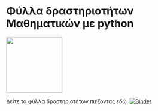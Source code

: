 
# Φύλλα δραστηριοτήτων Μαθηματικών με python

<img src="https://www.python.org/static/community_logos/python-logo-master-v3-TM.png" width="150">

Δείτε τα φύλλα δραστηριοτήτων πιέζοντας εδώ: [![Binder](https://mybinder.org/badge_logo.svg)](https://mybinder.org/v2/gh/demosthenesst/python/main?labpath=index.ipynb)

<!-- Δείτε τα φύλλα δραστηριοτήτων πιέζοντας εδώ: [![Binder](https://mybinder.org/badge_logo.svg)](https://mybinder.org/v2/gh/demosthenesst/python/main?filepath=index.ipynb) -->
